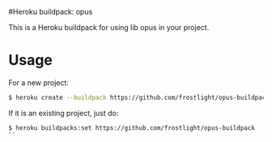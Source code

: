 #Heroku buildpack: opus

This is a Heroku buildpack for using lib opus in your project.

# Usage

For a new project:

``` sh 
$ heroku create --buildpack https://github.com/frostlight/opus-buildpack
```

If it is an existing project, just do:

``` sh 
$ heroku buildpacks:set https://github.com/frostlight/opus-buildpack
``
